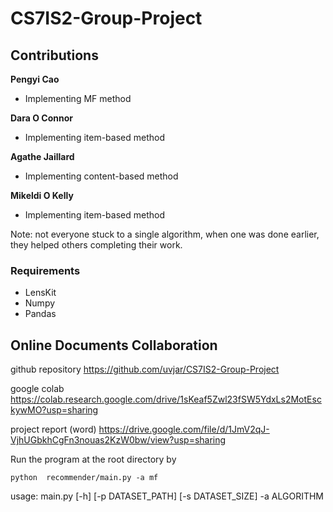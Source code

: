 # CS7IS2-Group-Project

## Contributions

**Pengyi Cao**

* Implementing MF method

**Dara O Connor**

* Implementing item-based method

**Agathe Jaillard**

* Implementing content-based method

**Mikeldi O Kelly**

* Implementing item-based method

Note: not everyone stuck to a single algorithm, when one was done earlier, they helped others completing their work.


### Requirements
    
* LensKit
* Numpy
* Pandas


## Online Documents Collaboration 
github repository
https://github.com/uvjar/CS7IS2-Group-Project

google colab
https://colab.research.google.com/drive/1sKeaf5Zwl23fSW5YdxLs2MotEsckywMO?usp=sharing

project report (word)
https://drive.google.com/file/d/1JmV2qJ-VjhUGbkhCgFn3nouas2KzW0bw/view?usp=sharing







Run the program at the root directory by

`python  recommender/main.py -a mf`

usage: main.py [-h] [-p DATASET_PATH] [-s DATASET_SIZE] -a ALGORITHM
